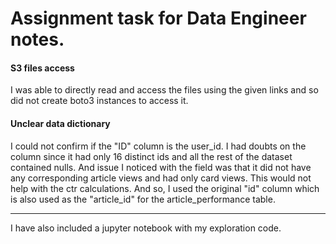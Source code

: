 # Assignment task for Data Engineer notes.

#### S3 files access
I was able to directly read and access the files using the given links and so did not create boto3 instances to access it.

#### Unclear data dictionary
I could not confirm if the "ID" column is the user_id. I had doubts on the column since it had only 16 distinct ids and all the rest of the dataset contained nulls. And issue I noticed with the field was that it did not have any corresponding article views and had only card views. This would not help with the ctr calculations.
And so, I used the original "id" column which is also used as the "article_id" for the article_performance table.

****
I have also included a jupyter notebook with my exploration code.
